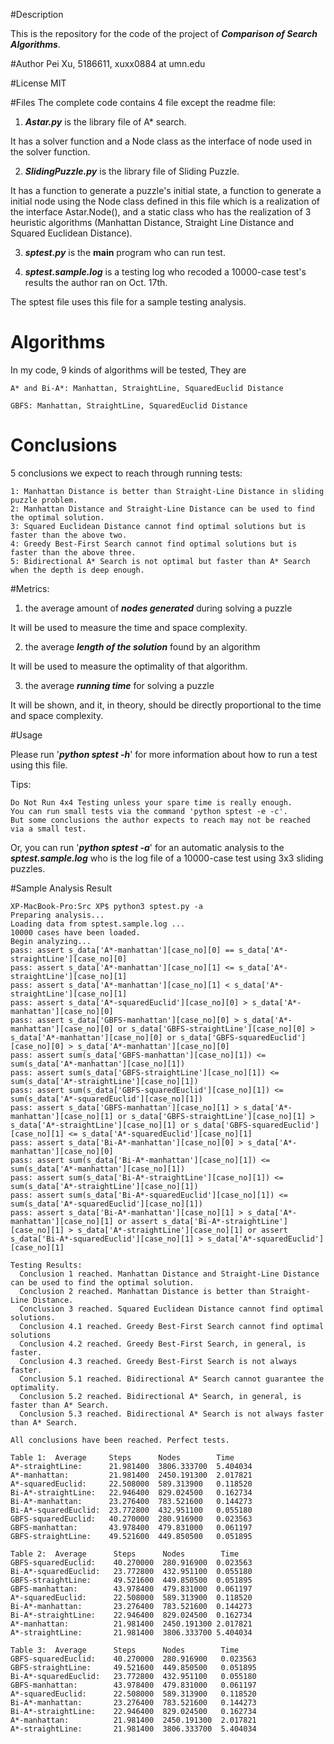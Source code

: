 #Description

This is the repository for the code of the project of _**Comparison of Search Algorithms**_.

#Author
Pei Xu, 5186611, xuxx0884 at umn.edu

#License
MIT

#Files
The complete code contains 4 file except the readme file:

  1. _**Astar.py**_ is the library file of A* search.
  
  It has a solver function and a Node class as the interface of node used in the solver function.
    
  2. _**SlidingPuzzle.py**_ is the library file of Sliding Puzzle.
  
  It has a function to generate a puzzle's initial state, a function to generate a initial node using the Node class defined in this file which is a realization of the interface Astar.Node(), and a static class who has the realization of 3 heuristic algorithms (Manhattan Distance, Straight Line Distance and Squared Euclidean Distance).
    
  3. _**sptest.py**_ is the **main** program who can run test.
    
  4. _**sptest.sample.log**_ is a testing log who recoded a 10000-case test's results the author ran on Oct. 17th.
  
  The sptest file uses this file for a sample testing analysis.

# Algorithms
In my code, 9 kinds of algorithms will be tested, They are
 
    A* and Bi-A*: Manhattan, StraightLine, SquaredEuclid Distance
    
    GBFS: Manhattan, StraightLine, SquaredEuclid Distance

# Conclusions
5 conclusions we expect to reach through running tests:

    1: Manhattan Distance is better than Straight-Line Distance in sliding puzzle problem.
    2: Manhattan Distance and Straight-Line Distance can be used to find the optimal solution.
    3: Squared Euclidean Distance cannot find optimal solutions but is faster than the above two.
    4: Greedy Best-First Search cannot find optimal solutions but is faster than the above three.
    5: Bidirectional A* Search is not optimal but faster than A* Search when the depth is deep enough.
    
#Metrics:
  1. the average amount of _**nodes generated**_ during solving a puzzle
    
  It will be used to measure the time and space complexity.
    
  2. the average _**length of the solution**_ found by an algorithm
    
  It will be used to measure the optimality of that algorithm.
    
  3. the average _**running time**_ for solving a puzzle
    
  It will be shown, and it, in theory, should be directly proportional to the time and space complexity.

#Usage

Please run '_**python sptest -h**_' for more information about how to run a test using this file.

Tips:

    Do Not Run 4x4 Testing unless your spare time is really enough.
    You can run small tests via the command 'python sptest -e -c'.
    But some conclusions the author expects to reach may not be reached via a small test.

Or, you can run '_**python sptest -a**_' for an automatic analysis to the _**sptest.sample.log**_ who is the log file of a 10000-case test using 3x3 sliding puzzles.

#Sample Analysis Result

    XP-MacBook-Pro:Src XP$ python3 sptest.py -a
    Preparing analysis...
    Loading data from sptest.sample.log ...
    10000 cases have been loaded.
    Begin analyzing...
    pass: assert s_data['A*-manhattan'][case_no][0] == s_data['A*-straightLine'][case_no][0]
    pass: assert s_data['A*-manhattan'][case_no][1] <= s_data['A*-straightLine'][case_no][1]
    pass: assert s_data['A*-manhattan'][case_no][1] < s_data['A*-straightLine'][case_no][1]
    pass: assert s_data['A*-squaredEuclid'][case_no][0] > s_data['A*-manhattan'][case_no][0]
    pass: assert s_data['GBFS-manhattan'][case_no][0] > s_data['A*-manhattan'][case_no][0] or s_data['GBFS-straightLine'][case_no][0] > s_data['A*-manhattan'][case_no][0] or s_data['GBFS-squaredEuclid'][case_no][0] > s_data['A*-manhattan'][case_no][0]
    pass: assert sum(s_data['GBFS-manhattan'][case_no][1]) <= sum(s_data['A*-manhattan'][case_no][1])
    pass: assert sum(s_data['GBFS-straightLine'][case_no][1]) <= sum(s_data['A*-straightLine'][case_no][1])
    pass: assert sum(s_data['GBFS-squaredEuclid'][case_no][1]) <= sum(s_data['A*-squaredEuclid'][case_no][1])
    pass: assert s_data['GBFS-manhattan'][case_no][1] > s_data['A*-manhattan'][case_no][1] or s_data['GBFS-straightLine'][case_no][1] > s_data['A*-straightLine'][case_no][1] or s_data['GBFS-squaredEuclid'][case_no][1] <= s_data['A*-squaredEuclid'][case_no][1]
    pass: assert s_data['Bi-A*-manhattan'][case_no][0] > s_data['A*-manhattan'][case_no][0]
    pass: assert sum(s_data['Bi-A*-manhattan'][case_no][1]) <= sum(s_data['A*-manhattan'][case_no][1])
    pass: assert sum(s_data['Bi-A*-straightLine'][case_no][1]) <= sum(s_data['A*-straightLine'][case_no][1])
    pass: assert sum(s_data['Bi-A*-squaredEuclid'][case_no][1]) <= sum(s_data['A*-squaredEuclid'][case_no][1])
    pass: assert s_data['Bi-A*-manhattan'][case_no][1] > s_data['A*-manhattan'][case_no][1] or assert s_data['Bi-A*-straightLine'][case_no][1] > s_data['A*-straightLine'][case_no][1] or assert s_data['Bi-A*-squaredEuclid'][case_no][1] > s_data['A*-squaredEuclid'][case_no][1]
        
    Testing Results:
      Conclusion 1 reached. Manhattan Distance and Straight-Line Distance can be used to find the optimal solution.
      Conclusion 2 reached. Manhattan Distance is better than Straight-Line Distance.
      Conclusion 3 reached. Squared Euclidean Distance cannot find optimal solutions.
      Conclusion 4.1 reached. Greedy Best-First Search cannot find optimal solutions
      Conclusion 4.2 reached. Greedy Best-First Search, in general, is faster.
      Conclusion 4.3 reached. Greedy Best-First Search is not always faster.
      Conclusion 5.1 reached. Bidirectional A* Search cannot guarantee the optimality.
      Conclusion 5.2 reached. Bidirectional A* Search, in general, is faster than A* Search.
      Conclusion 5.3 reached. Bidirectional A* Search is not always faster than A* Search.
      
    All conclusions have been reached. Perfect tests.
        
    Table 1:  Average     Steps      Nodes        Time
    A*-straightLine:      21.981400  3806.333700  5.404034
    A*-manhattan:         21.981400  2450.191300  2.017821
    A*-squaredEuclid:     22.508000  589.313900   0.118520
    Bi-A*-straightLine:   22.946400  829.024500   0.162734
    Bi-A*-manhattan:      23.276400  783.521600   0.144273
    Bi-A*-squaredEuclid:  23.772800  432.951100   0.055180
    GBFS-squaredEuclid:   40.270000  280.916900   0.023563
    GBFS-manhattan:       43.978400  479.831000   0.061197
    GBFS-straightLine:    49.521600  449.850500   0.051895
      
    Table 2:  Average      Steps      Nodes        Time
    GBFS-squaredEuclid:    40.270000  280.916900  0.023563
    Bi-A*-squaredEuclid:   23.772800  432.951100  0.055180
    GBFS-straightLine:     49.521600  449.850500  0.051895
    GBFS-manhattan:        43.978400  479.831000  0.061197
    A*-squaredEuclid:      22.508000  589.313900  0.118520
    Bi-A*-manhattan:       23.276400  783.521600  0.144273
    Bi-A*-straightLine:    22.946400  829.024500  0.162734
    A*-manhattan:          21.981400  2450.191300 2.017821
    A*-straightLine:       21.981400  3806.333700 5.404034
      
    Table 3:  Average      Steps      Nodes        Time
    GBFS-squaredEuclid:    40.270000  280.916900   0.023563
    GBFS-straightLine:     49.521600  449.850500   0.051895
    Bi-A*-squaredEuclid:   23.772800  432.951100   0.055180
    GBFS-manhattan:        43.978400  479.831000   0.061197
    A*-squaredEuclid:      22.508000  589.313900   0.118520
    Bi-A*-manhattan:       23.276400  783.521600   0.144273
    Bi-A*-straightLine:    22.946400  829.024500   0.162734
    A*-manhattan:          21.981400  2450.191300  2.017821
    A*-straightLine:       21.981400  3806.333700  5.404034
